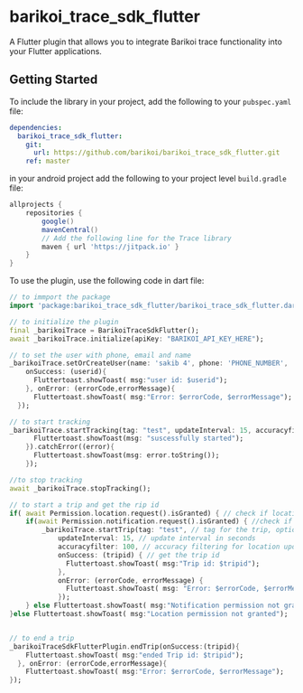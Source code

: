 # barikoi_trace_sdk_flutter

A  Flutter plugin that allows you to integrate Barikoi trace functionality into your Flutter applications.


## Getting Started

To include the library in your project, add the following to your `pubspec.yaml` file:

```yaml
dependencies:
  barikoi_trace_sdk_flutter: 
    git: 
      url: https://github.com/barikoi/barikoi_trace_sdk_flutter.git
    ref: master
```

in your android project add the following to your project level `build.gradle` file:

```gradle
allprojects {
    repositories {
        google()
        mavenCentral()
        // Add the following line for the Trace library
        maven { url 'https://jitpack.io' }
    }
}
```

To use the plugin, use the following code in dart file:

```dart
// to immport the package
import 'package:barikoi_trace_sdk_flutter/barikoi_trace_sdk_flutter.dart';

// to initialize the plugin
final _barikoiTrace = BarikoiTraceSdkFlutter();
await _barikoiTrace.initialize(apiKey: "BARIKOI_API_KEY_HERE");

// to set the user with phone, email and name 
_barikoiTrace.setOrCreateUser(name: 'sakib 4', phone: 'PHONE_NUMBER',
    onSuccess: (userid){
      Fluttertoast.showToast( msg:"user id: $userid");
    }, onError: (errorCode,errorMessage){
      Fluttertoast.showToast( msg:"Error: $errorCode, $errorMessage");
  });

// to start tracking 
_barikoiTrace.startTracking(tag: "test", updateInterval: 15, accuracyfilter: 100).then((value) {
      Fluttertoast.showToast(msg: "suscessfully started");
    }).catchError((error){
      Fluttertoast.showToast(msg: error.toString());
    });

//to stop tracking 
await _barikoiTrace.stopTracking();

// to start a trip and get the rip id
if( await Permission.location.request().isGranted) { // check if location permission is granted, here used permission_handler, you can user any package for permission management
    if(await Permission.notification.request().isGranted) { //check if notification permission is granted
        _barikoiTrace.startTrip(tag: "test", // tag for the trip, optional
            updateInterval: 15, // update interval in seconds
            accuracyfilter: 100, // accuracy filtering for location update in meters
            onSuccess: (tripid) { // get the trip id
              Fluttertoast.showToast( msg:"Trip id: $tripid");
            },
            onError: (errorCode, errorMessage) {
              Fluttertoast.showToast( msg: "Error: $errorCode, $errorMessage");
            });
    } else Fluttertoast.showToast( msg:"Notification permission not granted");
}else Fluttertoast.showToast( msg:"Location permission not granted");


// to end a trip
_barikoiTraceSdkFlutterPlugin.endTrip(onSuccess:(tripid){
    Fluttertoast.showToast( msg:"ended Trip id: $tripid");
  }, onError: (errorCode,errorMessage){
    Fluttertoast.showToast( msg:"Error: $errorCode, $errorMessage");
});
```


